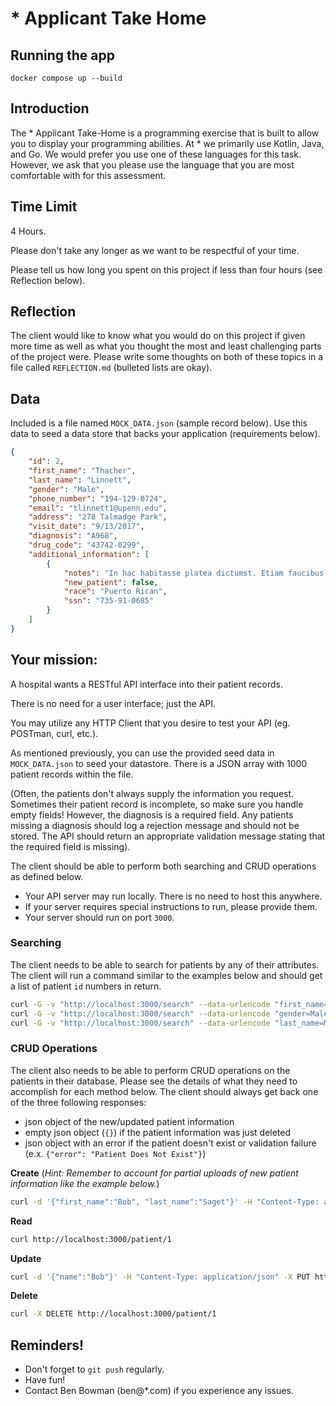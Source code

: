 # * Applicant Take Home

## Running the app
`docker compose up --build`

## Introduction

The * Applicant Take-Home is a programming exercise that is built to
allow you to display your programming abilities. At * we primarily use
Kotlin, Java, and Go. We would prefer you use one of these languages
for this task. However, we ask that you please use the language that you are
most comfortable with for this assessment.

## Time Limit

4 Hours.

Please don't take any longer as we want to be respectful of your time.

Please tell us how long you spent on this project if less than four hours (see Reflection below).

## Reflection

The client would like to know what you would do on this project if
given more time as well as what you thought the most and least
challenging parts of the project were. Please write some thoughts on
both of these topics in a file called `REFLECTION.md` (bulleted lists
are okay).

## Data

Included is a file named `MOCK_DATA.json` (sample record below).  Use this data to seed a data store that backs your application (requirements below).

```json
{
    "id": 2,
    "first_name": "Thacher",
    "last_name": "Linnett",
    "gender": "Male",
    "phone_number": "194-129-0724",
    "email": "tlinnett1@upenn.edu",
    "address": "278 Talmadge Park",
    "visit_date": "9/13/2017",
    "diagnosis": "A968",
    "drug_code": "43742-0299",
    "additional_information": [
        {
            "notes": "In hac habitasse platea dictumst. Etiam faucibus cursus urna. Ut tellus.\n\nNulla ut erat id mauris vulputate elementum. Nullam varius. Nulla facilisi.\n\nCras non velit nec nisi vulputate nonummy. Maecenas tincidunt lacus at velit. Vivamus vel nulla eget eros elementum pellentesque.",
            "new_patient": false,
            "race": "Puerto Rican",
            "ssn": "735-91-0685"
        }
    ]
}
```

## Your mission:

A hospital wants a RESTful API interface into their patient records. 

There is no need for a user interface; just the API.

You may utilize any HTTP Client that you desire to test your API (eg. POSTman, curl, etc.).

As mentioned previously, you can use the provided seed data in `MOCK_DATA.json` to seed your datastore.  There is a JSON array with 1000 patient records within the file.

(Often, the patients don't always supply the information you request.  Sometimes
their patient record is incomplete, so make sure you handle empty fields! However,
the diagnosis is a required field. Any patients missing a diagnosis should log
a rejection message and should not be stored.  The API should return an appropriate validation message stating that the required field is missing).

The client should be able to perform both searching and CRUD operations as
defined below.

- Your API server may run locally.  There is no need to host this anywhere.  
- If your server requires special instructions to run, please provide them.
- Your server should run on port `3000`.


### Searching

The client needs to be able to search for patients by any of their attributes.
The client will run a command similar to the examples below and should get a
list of patient `id` numbers in return.

```bash
curl -G -v "http://localhost:3000/search" --data-urlencode "first_name=Rollo"
curl -G -v "http://localhost:3000/search" --data-urlencode "gender=Male"
curl -G -v "http://localhost:3000/search" --data-urlencode "last_name=Methuen"
```

### CRUD Operations

The client also needs to be able to perform CRUD operations on the patients in
their database. Please see the details of what they need to accomplish for each
method below. The client should always get back one of the three following
responses:

- json object of the new/updated patient information
- empty json object (`{}`) if the patient information was just deleted
- json object with an error if the patient doesn't exist or validation failure (e.x. `{"error": "Patient Does Not Exist"}`)
  
**Create**
  (_Hint: Remember to account for partial uploads of new patient information like
  the example below._)

```bash
curl -d '{"first_name":"Bob", "last_name":"Saget"}' -H "Content-Type: application/json" -X POST http://localhost:3000/patient
```

**Read**

```bash
curl http://localhost:3000/patient/1
```

**Update**

```bash
curl -d '{"name":"Bob"}' -H "Content-Type: application/json" -X PUT http://localhost:3000/patient/1
```

**Delete**

```bash
curl -X DELETE http://localhost:3000/patient/1
```

## Reminders!

- Don't forget to `git push` regularly.
- Have fun!
- Contact Ben Bowman (ben@*.com) if you experience any issues.

